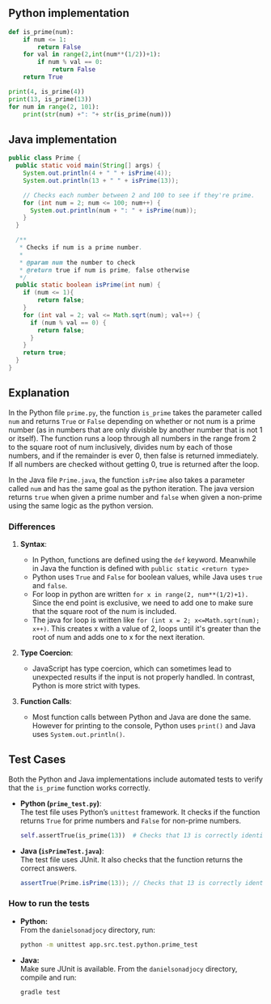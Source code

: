## Python implementation

```python
def is_prime(num):
    if num <= 1:
        return False
    for val in range(2,int(num**(1/2))+1):
        if num % val == 0:
            return False
    return True

print(4, is_prime(4))
print(13, is_prime(13))
for num in range(2, 101):
    print(str(num) +": "+ str(is_prime(num)))
```

## Java implementation

```java
public class Prime {
  public static void main(String[] args) {
    System.out.println(4 + " " + isPrime(4));
    System.out.println(13 + " " + isPrime(13));

    // Checks each number between 2 and 100 to see if they're prime.
    for (int num = 2; num <= 100; num++) {
      System.out.println(num + ": " + isPrime(num));
    }
  }

  /**
   * Checks if num is a prime number.
   *
   * @param num the number to check
   * @return true if num is prime, false otherwise
   */
  public static boolean isPrime(int num) {
    if (num <= 1){
        return false;
    }
    for (int val = 2; val <= Math.sqrt(num); val++) {
      if (num % val == 0) {
        return false;
      }
    }
    return true;
  }
}

```

## Explanation
In the Python file `prime.py`, the function `is_prime` takes the parameter called `num` and returns `True` or `False` depending on whether or not num is a prime number (as in numbers that are only divisble by another number that is not 1 or itself). The function runs a loop through all numbers in the range from 2 to the square root of num inclusively, divides num by each of those numbers, and if the remainder is ever 0, then false is returned immediately. If all numbers are checked without getting 0, true is returned after the loop.

In the Java file `Prime.java`, the function `isPrime` also takes a parameter called `num` and has the same goal as the python iteration. The java version returns `true` when given a prime number and `false` when given a non-prime using the same logic as the python version.

### Differences

1. **Syntax**: 
   - In Python, functions are defined using the `def` keyword. Meanwhile in Java the function is defined with `public static <return type>`
   - Python uses `True` and `False` for boolean values, while Java uses `true` and `false`.
   - For loop in python are written `for x in range(2, num**(1/2)+1).` Since the end point is exclusive, we need to add one to make sure that the square root of the num is included.
   - The java for loop is written like `for (int x = 2; x<=Math.sqrt(num); x++)`. This creates x with a value of 2, loops until it's greater than the root of num and adds one to x for the next iteration.

2. **Type Coercion**:
   - JavaScript has type coercion, which can sometimes lead to unexpected results if the input is not properly handled. In contrast, Python is more strict with types.
   
3. **Function Calls**:
   - Most function calls between Python and Java are done the same. However for printing to the console, Python uses `print()` and Java uses `System.out.println()`.

## Test Cases

Both the Python and Java implementations include automated tests to verify that the `is_prime` function works correctly.

- **Python (`prime_test.py`)**:  
  The test file uses Python’s `unittest` framework. It checks if the function returns `True` for prime numbers and `False` for non-prime numbers.  
  ```python
  self.assertTrue(is_prime(13))  # Checks that 13 is correctly identified as a prime number.
  ```

- **Java (`isPrimeTest.java`)**:  
  The test file uses JUnit. It also checks that the function returns the correct answers.
  ```java
  assertTrue(Prime.isPrime(13)); // Checks that 13 is correctly identified as a prime number.
  ```

### How to run the tests

- **Python:**  
  From the `danielsonadjocy` directory, run:  
  ```bash
  python -m unittest app.src.test.python.prime_test
  ```

- **Java:**  
  Make sure JUnit is available. From the `danielsonadjocy` directory, compile and run:  
  ```bash
  gradle test
  ```